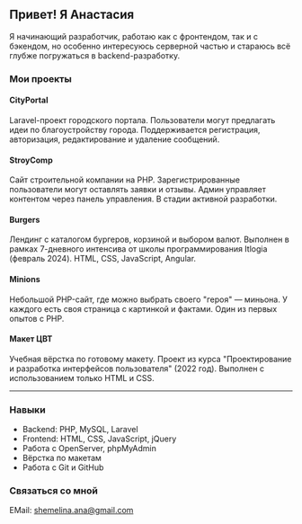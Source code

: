 ## Привет! Я Анастасия

Я начинающий разработчик, работаю как с фронтендом, так и с бэкендом, но особенно интересуюсь серверной частью и стараюсь всё глубже погружаться в backend-разработку.


### Мои проекты

#### CityPortal
Laravel-проект городского портала. Пользователи могут предлагать идеи по благоустройству города. Поддерживается регистрация, авторизация, редактирование и удаление сообщений. 

#### StroyComp
Сайт строительной компании на PHP. Зарегистрированные пользователи могут оставлять заявки и отзывы. Админ управляет контентом через панель управления. В стадии активной разработки.

#### Burgers
Лендинг с каталогом бургеров, корзиной и выбором валют. Выполнен в рамках 7-дневного интенсива от школы программирования Itlogia (февраль 2024). HTML, CSS, JavaScript, Angular.

#### Minions
Небольшой PHP-сайт, где можно выбрать своего "героя" — миньона. У каждого есть своя страница с картинкой и фактами. Один из первых опытов с PHP.

#### Макет ЦВТ
Учебная вёрстка по готовому макету. Проект из курса "Проектирование и разработка интерфейсов пользователя" (2022 год). Выполнен с использованием только HTML и CSS.

---

### Навыки

- Backend: PHP, MySQL, Laravel
- Frontend: HTML, CSS, JavaScript, jQuery
- Работа с OpenServer, phpMyAdmin
- Вёрстка по макетам
- Работа с Git и GitHub

### Связаться со мной

EMail: shemelina.ana@gmail.com

